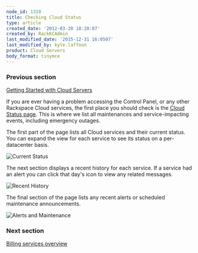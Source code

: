 ```yaml
---
node_id: 1328
title: Checking Cloud Status
type: article
created_date: '2012-03-20 18:20:07'
created_by: RackKCAdmin
last_modified_date: '2015-12-31 16:0507'
last_modified_by: kyle.laffoon
product: Cloud Servers
body_format: tinymce
---
```


### Previous section

[Getting Started with Cloud
Servers](https://www.rackspace.com/knowledge_center/article/getting-started-with-cloud-servers-0)

 

If you are ever having a problem accessing the Control Panel, or any
other Rackspace Cloud services, the first place you should check is the
[Cloud Status page](https://status.rackspace.com/).  This is where we
list all maintenances and service-impacting events, including emergency
outages.

The first part of the page lists all Cloud services and their current
status.  You can expand the view for each service to see its status on a
per-datacenter basis.

![Current
Status](/knowledge_center/sites/default/files/field/image/Google%20ChromeScreenSnapz043.png)

The next section displays a recent history for each service.  If a
service had an alert you can click that day's icon to view any related
messages.

![Recent
History](/knowledge_center/sites/default/files/field/image/Google%20ChromeScreenSnapz042.png)

The final section of the page lists any recent alerts or scheduled
maintenance announcements.

![Alerts and
Maintenance](/knowledge_center/sites/default/files/field/image/Google%20ChromeScreenSnapz044.png)

 

### Next section

[Billing services
overview](https://admin.rackspace.com/knowledge_center/article/rackspace-cloud-essentials-1-billing-services-overview)

 

